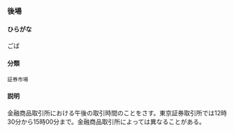 <div style="display:none;">

## [あ行](securities-terms?id=あ行)
## [か行](securities-terms?id=か行)

</div>

### 後場

#### ひらがな

ごば

#### 分類

`証券市場`

#### 説明

金融商品取引所における午後の取引時間のことをさす。東京証券取引所では12時30分から15時00分まで。金融商品取引所によっては異なることがある。

<div style="display:none;">

## [さ行](securities-terms?id=さ行)
## [た行](securities-terms?id=た行)
## [な行](securities-terms?id=な行)
## [は行](securities-terms?id=は行)
## [ま行](securities-terms?id=ま行)
## [や行](securities-terms?id=や行)
## [ら行](securities-terms?id=ら行)
## [わ行](securities-terms?id=わ行)
## [英数字・記号](securities-terms?id=英数字・記号)

</div>

